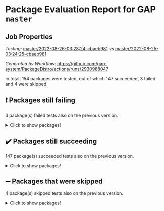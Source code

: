 # Package Evaluation Report for GAP `master`

## Job Properties

*Testing:* [master/2022-08-26-03:28:24-cbaeb981](https://github.com/gap-system/PackageDistro/blob/data/reports/master/2022-08-26-03:28:24-cbaeb981) vs [master/2022-08-25-03:24:25-cbaeb981](https://github.com/gap-system/PackageDistro/blob/data/reports/master/2022-08-25-03:24:25-cbaeb981)

*Generated by Workflow:* https://github.com/gap-system/PackageDistro/actions/runs/2930988047

In total, 154 packages were tested, out of which 147 succeeded, 3 failed and 4 were skipped.

## :exclamation: Packages still failing

3 package(s) failed tests also on the previous version.
<details><summary>Click to show packages!</summary>

- francy 1.2.4 [(failure)](https://github.com/gap-system/PackageDistro/runs/8029120364?check_suite_focus=true)
- packagemanager 1.3 [(failure)](https://github.com/gap-system/PackageDistro/runs/8029123283?check_suite_focus=true)
- recog 1.3.2 [(failure)](https://github.com/gap-system/PackageDistro/runs/8029123813?check_suite_focus=true)
</details>

## :heavy_check_mark: Packages still succeeding

147 package(s) succeeded tests also on the previous version.
<details><summary>Click to show packages!</summary>

- 4ti2interface 2022.08-03 [(success)](https://github.com/gap-system/PackageDistro/runs/8029117261?check_suite_focus=true)
- ace 5.5 [(success)](https://github.com/gap-system/PackageDistro/runs/8029117323?check_suite_focus=true)
- aclib 1.3.2 [(success)](https://github.com/gap-system/PackageDistro/runs/8029117406?check_suite_focus=true)
- agt 0.2 [(success)](https://github.com/gap-system/PackageDistro/runs/8029117468?check_suite_focus=true)
- alnuth 3.2.1 [(success)](https://github.com/gap-system/PackageDistro/runs/8029117527?check_suite_focus=true)
- anupq 3.2.6 [(success)](https://github.com/gap-system/PackageDistro/runs/8029117571?check_suite_focus=true)
- atlasrep 2.1.4 [(success)](https://github.com/gap-system/PackageDistro/runs/8029117653?check_suite_focus=true)
- autodoc 2022.07.10 [(success)](https://github.com/gap-system/PackageDistro/runs/8029117694?check_suite_focus=true)
- automata 1.15 [(success)](https://github.com/gap-system/PackageDistro/runs/8029117752?check_suite_focus=true)
- automgrp 1.3.2 [(success)](https://github.com/gap-system/PackageDistro/runs/8029117839?check_suite_focus=true)
- autpgrp 1.11 [(success)](https://github.com/gap-system/PackageDistro/runs/8029117915?check_suite_focus=true)
- cap 2022.08-05 [(success)](https://github.com/gap-system/PackageDistro/runs/8029117961?check_suite_focus=true)
- caratinterface 2.3.4 [(success)](https://github.com/gap-system/PackageDistro/runs/8029118027?check_suite_focus=true)
- cddinterface 2022.08.11 [(success)](https://github.com/gap-system/PackageDistro/runs/8029118066?check_suite_focus=true)
- circle 1.6.5 [(success)](https://github.com/gap-system/PackageDistro/runs/8029118131?check_suite_focus=true)
- classicpres 1.22 [(success)](https://github.com/gap-system/PackageDistro/runs/8029118170?check_suite_focus=true)
- cohomolo 1.6.10 [(success)](https://github.com/gap-system/PackageDistro/runs/8029118209?check_suite_focus=true)
- congruence 1.2.4 [(success)](https://github.com/gap-system/PackageDistro/runs/8029118266?check_suite_focus=true)
- corelg 1.56 [(success)](https://github.com/gap-system/PackageDistro/runs/8029118305?check_suite_focus=true)
- crime 1.6 [(success)](https://github.com/gap-system/PackageDistro/runs/8029118363?check_suite_focus=true)
- crisp 1.4.5 [(success)](https://github.com/gap-system/PackageDistro/runs/8029118423?check_suite_focus=true)
- crypting 0.10 [(success)](https://github.com/gap-system/PackageDistro/runs/8029118472?check_suite_focus=true)
- cryst 4.1.25 [(success)](https://github.com/gap-system/PackageDistro/runs/8029118518?check_suite_focus=true)
- crystcat 1.1.10 [(success)](https://github.com/gap-system/PackageDistro/runs/8029118569?check_suite_focus=true)
- ctbllib 1.3.4 [(success)](https://github.com/gap-system/PackageDistro/runs/8029118640?check_suite_focus=true)
- cubefree 1.19 [(success)](https://github.com/gap-system/PackageDistro/runs/8029118749?check_suite_focus=true)
- curlinterface 2.2.3 [(success)](https://github.com/gap-system/PackageDistro/runs/8029118851?check_suite_focus=true)
- cvec 2.7.6 [(success)](https://github.com/gap-system/PackageDistro/runs/8029118951?check_suite_focus=true)
- datastructures 0.2.7 [(success)](https://github.com/gap-system/PackageDistro/runs/8029119078?check_suite_focus=true)
- deepthought 1.0.5 [(success)](https://github.com/gap-system/PackageDistro/runs/8029119182?check_suite_focus=true)
- design 1.7 [(success)](https://github.com/gap-system/PackageDistro/runs/8029119280?check_suite_focus=true)
- difsets 2.3.1 [(success)](https://github.com/gap-system/PackageDistro/runs/8029119352?check_suite_focus=true)
- digraphs 1.5.3 [(success)](https://github.com/gap-system/PackageDistro/runs/8029119408?check_suite_focus=true)
- edim 1.3.5 [(success)](https://github.com/gap-system/PackageDistro/runs/8029119481?check_suite_focus=true)
- example 4.3.2 [(success)](https://github.com/gap-system/PackageDistro/runs/8029119532?check_suite_focus=true)
- examplesforhomalg 2022.08-02 [(success)](https://github.com/gap-system/PackageDistro/runs/8029119586?check_suite_focus=true)
- factint 1.6.3 [(success)](https://github.com/gap-system/PackageDistro/runs/8029119629?check_suite_focus=true)
- ferret 1.0.8 [(success)](https://github.com/gap-system/PackageDistro/runs/8029119698?check_suite_focus=true)
- fga 1.4.0 [(success)](https://github.com/gap-system/PackageDistro/runs/8029119803?check_suite_focus=true)
- fining 1.5 [(success)](https://github.com/gap-system/PackageDistro/runs/8029119886?check_suite_focus=true)
- float 1.0.3 [(success)](https://github.com/gap-system/PackageDistro/runs/8029119939?check_suite_focus=true)
- format 1.4.3 [(success)](https://github.com/gap-system/PackageDistro/runs/8029120008?check_suite_focus=true)
- forms 1.2.8 [(success)](https://github.com/gap-system/PackageDistro/runs/8029120141?check_suite_focus=true)
- fplsa 1.2.5 [(success)](https://github.com/gap-system/PackageDistro/runs/8029120223?check_suite_focus=true)
- fr 2.4.10 [(success)](https://github.com/gap-system/PackageDistro/runs/8029120285?check_suite_focus=true)
- fwtree 1.3 [(success)](https://github.com/gap-system/PackageDistro/runs/8029120435?check_suite_focus=true)
- gapdoc 1.6.6 [(success)](https://github.com/gap-system/PackageDistro/runs/8029120498?check_suite_focus=true)
- gauss 2022.08-04 [(success)](https://github.com/gap-system/PackageDistro/runs/8029120564?check_suite_focus=true)
- gaussforhomalg 2022.08-02 [(success)](https://github.com/gap-system/PackageDistro/runs/8029120633?check_suite_focus=true)
- gbnp 1.0.5 [(success)](https://github.com/gap-system/PackageDistro/runs/8029120697?check_suite_focus=true)
- generalizedmorphismsforcap 2022.05-01 [(success)](https://github.com/gap-system/PackageDistro/runs/8029120767?check_suite_focus=true)
- genss 1.6.7 [(success)](https://github.com/gap-system/PackageDistro/runs/8029120826?check_suite_focus=true)
- gradedmodules 2022.08-02 [(success)](https://github.com/gap-system/PackageDistro/runs/8029120886?check_suite_focus=true)
- gradedringforhomalg 2022.08-02 [(success)](https://github.com/gap-system/PackageDistro/runs/8029120943?check_suite_focus=true)
- grape 4.8.5 [(success)](https://github.com/gap-system/PackageDistro/runs/8029121006?check_suite_focus=true)
- groupoids 1.71 [(success)](https://github.com/gap-system/PackageDistro/runs/8029121088?check_suite_focus=true)
- grpconst 2.6.2 [(success)](https://github.com/gap-system/PackageDistro/runs/8029121140?check_suite_focus=true)
- guarana 0.96.3 [(success)](https://github.com/gap-system/PackageDistro/runs/8029121188?check_suite_focus=true)
- guava 3.16 [(success)](https://github.com/gap-system/PackageDistro/runs/8029121226?check_suite_focus=true)
- hap 1.47 [(success)](https://github.com/gap-system/PackageDistro/runs/8029121267?check_suite_focus=true)
- hapcryst 0.1.15 [(success)](https://github.com/gap-system/PackageDistro/runs/8029121315?check_suite_focus=true)
- hecke 1.5.3 [(success)](https://github.com/gap-system/PackageDistro/runs/8029121366?check_suite_focus=true)
- help 3.5 [(success)](https://github.com/gap-system/PackageDistro/runs/8029121424?check_suite_focus=true)
- homalg 2022.08-03 [(success)](https://github.com/gap-system/PackageDistro/runs/8029121484?check_suite_focus=true)
- homalgtocas 2022.08-02 [(success)](https://github.com/gap-system/PackageDistro/runs/8029121526?check_suite_focus=true)
- idrel 2.44 [(success)](https://github.com/gap-system/PackageDistro/runs/8029121584?check_suite_focus=true)
- images 1.3.1 [(success)](https://github.com/gap-system/PackageDistro/runs/8029121624?check_suite_focus=true)
- intpic 0.3.0 [(success)](https://github.com/gap-system/PackageDistro/runs/8029121674?check_suite_focus=true)
- io 4.7.2 [(success)](https://github.com/gap-system/PackageDistro/runs/8029121728?check_suite_focus=true)
- io_forhomalg 2022.08-03 [(success)](https://github.com/gap-system/PackageDistro/runs/8029121774?check_suite_focus=true)
- irredsol 1.4.3 [(success)](https://github.com/gap-system/PackageDistro/runs/8029121811?check_suite_focus=true)
- json 2.1.0 [(success)](https://github.com/gap-system/PackageDistro/runs/8029121856?check_suite_focus=true)
- jupyterkernel 1.4.1 [(success)](https://github.com/gap-system/PackageDistro/runs/8029121911?check_suite_focus=true)
- jupyterviz 1.5.6 [(success)](https://github.com/gap-system/PackageDistro/runs/8029121975?check_suite_focus=true)
- kan 1.34 [(success)](https://github.com/gap-system/PackageDistro/runs/8029122011?check_suite_focus=true)
- kbmag 1.5.9 [(success)](https://github.com/gap-system/PackageDistro/runs/8029122052?check_suite_focus=true)
- laguna 3.9.5 [(success)](https://github.com/gap-system/PackageDistro/runs/8029122100?check_suite_focus=true)
- liealgdb 2.2.1 [(success)](https://github.com/gap-system/PackageDistro/runs/8029122142?check_suite_focus=true)
- liepring 2.7 [(success)](https://github.com/gap-system/PackageDistro/runs/8029122203?check_suite_focus=true)
- liering 2.4.2 [(success)](https://github.com/gap-system/PackageDistro/runs/8029122270?check_suite_focus=true)
- linearalgebraforcap 2022.08-03 [(success)](https://github.com/gap-system/PackageDistro/runs/8029122324?check_suite_focus=true)
- localizeringforhomalg 2022.08-02 [(success)](https://github.com/gap-system/PackageDistro/runs/8029122367?check_suite_focus=true)
- loops 3.4.2 [(success)](https://github.com/gap-system/PackageDistro/runs/8029122413?check_suite_focus=true)
- lpres 1.0.3 [(success)](https://github.com/gap-system/PackageDistro/runs/8029122454?check_suite_focus=true)
- majoranaalgebras 1.4 [(success)](https://github.com/gap-system/PackageDistro/runs/8029122490?check_suite_focus=true)
- mapclass 1.4.5 [(success)](https://github.com/gap-system/PackageDistro/runs/8029122534?check_suite_focus=true)
- matgrp 0.70 [(success)](https://github.com/gap-system/PackageDistro/runs/8029122588?check_suite_focus=true)
- matricesforhomalg 2022.08-02 [(success)](https://github.com/gap-system/PackageDistro/runs/8029122642?check_suite_focus=true)
- modisom 2.5.3 [(success)](https://github.com/gap-system/PackageDistro/runs/8029122701?check_suite_focus=true)
- modulepresentationsforcap 2022.08-02 [(success)](https://github.com/gap-system/PackageDistro/runs/8029122745?check_suite_focus=true)
- modules 2022.08-03 [(success)](https://github.com/gap-system/PackageDistro/runs/8029122805?check_suite_focus=true)
- monoidalcategories 2022.08-03 [(success)](https://github.com/gap-system/PackageDistro/runs/8029122855?check_suite_focus=true)
- nconvex 2020.11-04 [(success)](https://github.com/gap-system/PackageDistro/runs/8029122898?check_suite_focus=true)
- nilmat 1.4.2 [(success)](https://github.com/gap-system/PackageDistro/runs/8029122949?check_suite_focus=true)
- nock 1.5 [(success)](https://github.com/gap-system/PackageDistro/runs/8029122978?check_suite_focus=true)
- normalizinterface 1.3.4 [(success)](https://github.com/gap-system/PackageDistro/runs/8029123025?check_suite_focus=true)
- nq 2.5.8 [(success)](https://github.com/gap-system/PackageDistro/runs/8029123089?check_suite_focus=true)
- numericalsgps 1.3.1 [(success)](https://github.com/gap-system/PackageDistro/runs/8029123133?check_suite_focus=true)
- openmath 11.5.1 [(success)](https://github.com/gap-system/PackageDistro/runs/8029123176?check_suite_focus=true)
- orb 4.8.5 [(success)](https://github.com/gap-system/PackageDistro/runs/8029123230?check_suite_focus=true)
- patternclass 2.4.2 [(success)](https://github.com/gap-system/PackageDistro/runs/8029123347?check_suite_focus=true)
- permut 2.0.4 [(success)](https://github.com/gap-system/PackageDistro/runs/8029123397?check_suite_focus=true)
- polenta 1.3.10 [(success)](https://github.com/gap-system/PackageDistro/runs/8029123440?check_suite_focus=true)
- polymaking 0.8.6 [(success)](https://github.com/gap-system/PackageDistro/runs/8029123485?check_suite_focus=true)
- primgrp 3.4.2 [(success)](https://github.com/gap-system/PackageDistro/runs/8029123528?check_suite_focus=true)
- profiling 2.5.0 [(success)](https://github.com/gap-system/PackageDistro/runs/8029123570?check_suite_focus=true)
- qpa 1.34 [(success)](https://github.com/gap-system/PackageDistro/runs/8029123604?check_suite_focus=true)
- quagroup 1.8.3 [(success)](https://github.com/gap-system/PackageDistro/runs/8029123653?check_suite_focus=true)
- radiroot 2.9 [(success)](https://github.com/gap-system/PackageDistro/runs/8029123684?check_suite_focus=true)
- rcwa 4.7.0 [(success)](https://github.com/gap-system/PackageDistro/runs/8029123723?check_suite_focus=true)
- rds 1.8 [(success)](https://github.com/gap-system/PackageDistro/runs/8029123765?check_suite_focus=true)
- repndecomp 1.2.1 [(success)](https://github.com/gap-system/PackageDistro/runs/8029123859?check_suite_focus=true)
- repsn 3.1.0 [(success)](https://github.com/gap-system/PackageDistro/runs/8029123908?check_suite_focus=true)
- resclasses 4.7.3 [(success)](https://github.com/gap-system/PackageDistro/runs/8029123969?check_suite_focus=true)
- ringsforhomalg 2022.08-03 [(success)](https://github.com/gap-system/PackageDistro/runs/8029124034?check_suite_focus=true)
- sco 2022.08-02 [(success)](https://github.com/gap-system/PackageDistro/runs/8029124102?check_suite_focus=true)
- scscp 2.3.1 [(success)](https://github.com/gap-system/PackageDistro/runs/8029124188?check_suite_focus=true)
- semigroups 5.0.2 [(success)](https://github.com/gap-system/PackageDistro/runs/8029124295?check_suite_focus=true)
- sglppow 2.2 [(success)](https://github.com/gap-system/PackageDistro/runs/8029124375?check_suite_focus=true)
- sgpviz 0.999.5 [(success)](https://github.com/gap-system/PackageDistro/runs/8029124434?check_suite_focus=true)
- simpcomp 2.1.14 [(success)](https://github.com/gap-system/PackageDistro/runs/8029124482?check_suite_focus=true)
- singular 2020.12.18 [(success)](https://github.com/gap-system/PackageDistro/runs/8029124532?check_suite_focus=true)
- sla 1.5.3 [(success)](https://github.com/gap-system/PackageDistro/runs/8029124578?check_suite_focus=true)
- smallgrp 1.5 [(success)](https://github.com/gap-system/PackageDistro/runs/8029124625?check_suite_focus=true)
- smallsemi 0.6.13 [(success)](https://github.com/gap-system/PackageDistro/runs/8029124662?check_suite_focus=true)
- sonata 2.9.4 [(success)](https://github.com/gap-system/PackageDistro/runs/8029124718?check_suite_focus=true)
- sophus 1.27 [(success)](https://github.com/gap-system/PackageDistro/runs/8029124773?check_suite_focus=true)
- spinsym 1.5.2 [(success)](https://github.com/gap-system/PackageDistro/runs/8029124821?check_suite_focus=true)
- standardff 0.9.4 [(success)](https://github.com/gap-system/PackageDistro/runs/8029124870?check_suite_focus=true)
- symbcompcc 1.3.2 [(success)](https://github.com/gap-system/PackageDistro/runs/8029124924?check_suite_focus=true)
- thelma 1.3 [(success)](https://github.com/gap-system/PackageDistro/runs/8029124988?check_suite_focus=true)
- tomlib 1.2.9 [(success)](https://github.com/gap-system/PackageDistro/runs/8029125048?check_suite_focus=true)
- toolsforhomalg 2022.08-02 [(success)](https://github.com/gap-system/PackageDistro/runs/8029125106?check_suite_focus=true)
- toric 1.9.5 [(success)](https://github.com/gap-system/PackageDistro/runs/8029125172?check_suite_focus=true)
- toricvarieties 2022.07.13 [(success)](https://github.com/gap-system/PackageDistro/runs/8029125253?check_suite_focus=true)
- transgrp 3.6.3 [(success)](https://github.com/gap-system/PackageDistro/runs/8029125339?check_suite_focus=true)
- ugaly 4.0.3 [(success)](https://github.com/gap-system/PackageDistro/runs/8029125403?check_suite_focus=true)
- unipot 1.5 [(success)](https://github.com/gap-system/PackageDistro/runs/8029125477?check_suite_focus=true)
- unitlib 4.1.0 [(success)](https://github.com/gap-system/PackageDistro/runs/8029125546?check_suite_focus=true)
- utils 0.76 [(success)](https://github.com/gap-system/PackageDistro/runs/8029125616?check_suite_focus=true)
- uuid 0.7 [(success)](https://github.com/gap-system/PackageDistro/runs/8029125684?check_suite_focus=true)
- walrus 0.9991 [(success)](https://github.com/gap-system/PackageDistro/runs/8029125764?check_suite_focus=true)
- wedderga 4.10.2 [(success)](https://github.com/gap-system/PackageDistro/runs/8029125813?check_suite_focus=true)
- xmod 2.88 [(success)](https://github.com/gap-system/PackageDistro/runs/8029125874?check_suite_focus=true)
- xmodalg 1.22 [(success)](https://github.com/gap-system/PackageDistro/runs/8029125938?check_suite_focus=true)
- yangbaxter 0.10.1 [(success)](https://github.com/gap-system/PackageDistro/runs/8029125992?check_suite_focus=true)
- zeromqinterface 0.14 [(success)](https://github.com/gap-system/PackageDistro/runs/8029126045?check_suite_focus=true)
</details>

## :heavy_minus_sign: Packages that were skipped

4 package(s) skipped tests also on the previous version.
<details><summary>Click to show packages!</summary>

- browse 1.8.14 [(skipped)](https://github.com/gap-system/PackageDistro/runs/8029014678?check_suite_focus=true)
- itc 1.5.1 [(skipped)](https://github.com/gap-system/PackageDistro/runs/8029014678?check_suite_focus=true)
- polycyclic 2.16 [(skipped)](https://github.com/gap-system/PackageDistro/runs/8029014678?check_suite_focus=true)
- xgap 4.31 [(skipped)](https://github.com/gap-system/PackageDistro/runs/8029014678?check_suite_focus=true)
</details>

